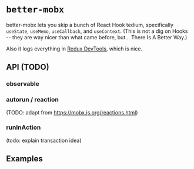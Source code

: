 # `better-mobx`

better-mobx lets you skip a bunch of React Hook tedium, specifically `useState`, `useMemo`, `useCallback`, and `useContext`. (This is not a dig on Hooks -- they are way nicer than what came before, but... There Is A Better Way.)

Also it logs everything in [Redux DevTools](https://chrome.google.com/webstore/detail/redux-devtools/lmhkpmbekcpmknklioeibfkpmmfibljd?hl=en), which is nice.

## API (TODO)

### observable

### autorun / reaction

(TODO: adapt from https://mobx.js.org/reactions.html)

### runInAction

(todo: explain transaction idea)


## Examples

